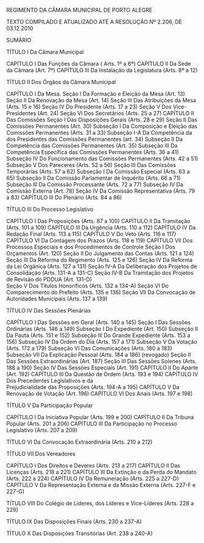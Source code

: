 REGIMENTO DA CÂMARA
MUNICIPAL DE PORTO ALEGRE
 
 
TEXTO COMPILADO E ATUALIZADO ATÉ
 A RESOLUÇÂO Nº 2.206, DE 03.12.2010
 
 
 
 
SUMÁRIO
 
 
 
TÍTULO I
Da Câmara Municipal
                                                                                                                                                       
CAPÍTULO I                     Das Funções da Câmara ( Arts. 1º a 6º)
CAPÍTULO II                   Da Sede da Câmara (Art. 7º)
CAPÍTULO III                  Da Instalação da Legislatura (Arts. 8º a 12)
 
 
 
TÍTULO II
Dos Órgãos da Câmara Municipal
 
CAPÍTULO I                     Da Mesa.
Seção I                                  Da Formação e Eleição da Mesa (Art. 13)
Seção II                                Da Renovação da Mesa (Art. 14)
Seção III                               Das Atribuições da Mesa (Arts. 15 e 16)
Seção IV                             Do Presidente (Arts. 17 a 23)
Seção V                               Dos Vice-Presidentes (Art. 24)
Seção VI                             Dos Secretários (Arts. 25 a 27)
CAPÍTULO II                   Das Comissões
Seção I                                  Das Disposições Gerais (Arts. 28 e 29)
Seção II                                Das Comissões Permanentes (Art. 30)
Subseção I                       Da Composição e Eleição das Comissões Permanentes
                              (Arts. 31 a 33)
Subseção I-A         Da Competência da dos Presidentes das Comissões
                              Permanentes (art. 34)
Subseção II                      Da Competência das Comissões Permanentes (Art. 35)
Subseção III                    Da Competência Específica das Comissões Permanentes
(Arts. 36 a 41)
Subseção IV                   Do Funcionamento das Comissões  Permanentes
                              (Arts. 42 a 51)
Subseção V                    Dos Pareceres (Arts. 52 a 56)
Seção III                               Das Comissões Temporárias (Arts. 57 a 62)
Subseção I                       Da Comissão Especial (Arts. 63 a 65)
Subseção II                      Da Comissão Parlamentar de Inquérito (Arts. 66 a 71)
Subseção III                    Da Comissão Processante (Arts. 72 a 77)
Subseção IV                   Da Comissão Externa (Art. 78)
Seção IV                             Da Comissão Representativa (Arts. 79 a 83)
CAPÍTULO III                  Do Plenário (Arts. 84 a 86)
 
 
 
 
TÍTULO III
Do Processo Legislativo
 
CAPÍTULO I                     Das Proposições (Arts. 87 a 100)
CAPÍTULO II                   Da Tramitação (Arts. 101 a 109)
CAPÍTULO III                  Da Urgência (Arts. 110 a 112)
CAPÍTULO IV                Da Redação Final (Arts. 113 a 115)
CAPÍTULO V                  Do Veto (Arts. 116 e 117)
CAPÍTULO VI                Da Contagem dos Prazos (Arts. 118 e 119)
CAPÍTULO VII               Dos Processos Especiais e dos Procedimentos de Controle
Seção I                                  Dos Orçamentos (Art. 120)
Seção II                                Do Julgamento das Contas (Arts. 121 a 124)
Seção III                               Da Reforma do Regimento (Arts. 125 e 126)
Seção IV                             Da Reforma da Lei Orgânica (Arts. 127 a 131)
Seção IV-A            Da Deliberação dos Projetos de Consolidação
                            (Arts. 131-A a 131-C)
Seção IV-B            Da Tramitação dos Projetos de Revisão do PDDUA (Art. 131-D)         
Seção V                               Dos Títulos Honoríficos (Arts. 132 a 134-A)
Seção VI                             Do Comparecimento do Prefeito (Arts. 135 e 136)
Seção VII                            Da Convocação de Autoridades Municipais (Arts. 137 a 139)
 
 
 
TÍTULO IV
Das Sessões Plenárias
 
CAPÍTULO I                     Das Sessões em Geral (Arts. 140 a 145)
Seção I                                  Das Sessões Ordinárias (Arts. 146 a 149)
Subseção I                       Do Expediente (Art. 150)
Subseção II                      Da Pauta (Arts. 151 e 152)
Subseção III                    Do Grande Expediente (Arts. 153 a 156)
Subseção IV                   Da Ordem do Dia (Arts. 157 a 171)
Subseção V                    Da Votação (Arts. 172 a 179)
Subseção VI                   Das Comunicações (Arts. 180 a 183)
Subseção VII                 Da Explicação Pessoal (Arts. 184 a 186) (revogado)
Seção II                                Das Sessões Extraordinárias (Art. 187)
Seção III                               Das Sessões Solenes (Arts. 188 a 190)
Seção IV                             Das Sessões Especiais (Art. 191)
CAPÍTULO II                   Do Aparte (Art. 192)
CAPÍTULO III                  Da Questão de Ordem (Arts. 193 e 194)
CAPÍTULO IV                Dos Precedentes Legislativos e da                                
Prejudicialidade das Proposições (Arts. 194-A a 195)
CAPÍTULO V                  Da Renovação de Votação (Art. 196)
CAPÍTULO VI                Dos Anais (Arts. 197 e 198)
 
 
 
TÍTULO V
Da Participação Popular
 
CAPÍTULO I                     Da Iniciativa Popular (Arts. 199 e 200)
CAPÍTULO II                   Da Tribuna Popular (Arts. 201 a 206)
CAPÍTULO III                  Da Participação no Processo Legislativo (Arts. 207 a 209)
 
 
 
 
TÍTULO VI
Da Convocação Extraordinária (Arts. 210 a 212)
 
 
 
TÍTULO VII
Dos Vereadores
 
CAPÍTULO I                     Dos Direitos e Deveres (Arts. 213 a 217)
CAPÍTULO II                   Das Licenças (Arts. 218 a 221)
CAPÍTULO III                  Da Extinção e da Perda do Mandato (Arts. 222 a 224)
CAPÍTULO IV                Da Remuneração (Arts. 225 a 227-D)
CAPÍTULO V         Da Representação Externa e da Missão Externa
                              (Arts. 227-F e 227-G)
 
 
 
TÍTULO VIII
Do Colégio de Líderes, dos Líderes e Vice-Líderes (Arts. 228 a 229)
 
 
 
TÍTULO IX
Das Disposições Finais (Arts. 230 a 237-A)
                           
 
 
TÍTULO X
Das Disposições Transitórias (Art. 238 a 240-A)
